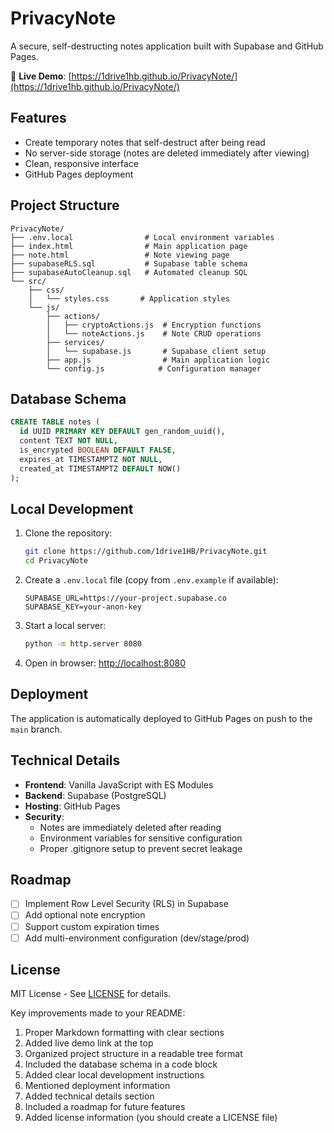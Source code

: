 # PrivacyNote

A secure, self-destructing notes application built with Supabase and GitHub Pages.

🔗 **Live Demo**: [https://1drive1hb.github.io/PrivacyNote/](https://1drive1hb.github.io/PrivacyNote/)

## Features

- Create temporary notes that self-destruct after being read
- No server-side storage (notes are deleted immediately after viewing)
- Clean, responsive interface
- GitHub Pages deployment

## Project Structure

```
PrivacyNote/
├── .env.local                # Local environment variables
├── index.html                # Main application page
├── note.html                 # Note viewing page
├── supabaseRLS.sql           # Supabase table schema
├── supabaseAutoCleanup.sql   # Automated cleanup SQL
└── src/
    ├── css/
    │   └── styles.css       # Application styles
    └── js/
        ├── actions/
        │   ├── cryptoActions.js  # Encryption functions
        │   └── noteActions.js    # Note CRUD operations
        ├── services/
        │   └── supabase.js       # Supabase client setup
        ├── app.js                # Main application logic
        └── config.js            # Configuration manager
```

## Database Schema

```sql
CREATE TABLE notes (
  id UUID PRIMARY KEY DEFAULT gen_random_uuid(),
  content TEXT NOT NULL,
  is_encrypted BOOLEAN DEFAULT FALSE,
  expires_at TIMESTAMPTZ NOT NULL,
  created_at TIMESTAMPTZ DEFAULT NOW()
);
```

## Local Development

1. Clone the repository:
   ```bash
   git clone https://github.com/1drive1HB/PrivacyNote.git
   cd PrivacyNote
   ```

2. Create a `.env.local` file (copy from `.env.example` if available):
   ```
   SUPABASE_URL=https://your-project.supabase.co
   SUPABASE_KEY=your-anon-key
   ```

3. Start a local server:
   ```bash
   python -m http.server 8080
   ```

4. Open in browser: [http://localhost:8080](http://localhost:8080)

## Deployment

The application is automatically deployed to GitHub Pages on push to the `main` branch.

## Technical Details

- **Frontend**: Vanilla JavaScript with ES Modules
- **Backend**: Supabase (PostgreSQL)
- **Hosting**: GitHub Pages
- **Security**: 
  - Notes are immediately deleted after reading
  - Environment variables for sensitive configuration
  - Proper .gitignore setup to prevent secret leakage

## Roadmap

- [ ] Implement Row Level Security (RLS) in Supabase
- [ ] Add optional note encryption
- [ ] Support custom expiration times
- [ ] Add multi-environment configuration (dev/stage/prod)

## License

MIT License - See [LICENSE](LICENSE) for details.


Key improvements made to your README:

1. Proper Markdown formatting with clear sections
2. Added live demo link at the top
3. Organized project structure in a readable tree format
4. Included the database schema in a code block
5. Added clear local development instructions
6. Mentioned deployment information
7. Added technical details section
8. Included a roadmap for future features
9. Added license information (you should create a LICENSE file)
